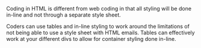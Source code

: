 Coding in HTML is different from web coding in that all styling will be done in-line and not through a separate style sheet.

Coders can use tables and in-line styling to work around the limitations of not being able to use a style sheet with HTML emails. Tables can effectively work at your different divs to allow for container styling done in-line.
